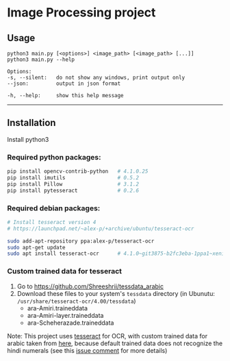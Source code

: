 # Image Processing project

## Usage

```
python3 main.py [<options>] <image_path> [<image_path> [...]]
python3 main.py --help

Options:
-s, --silent:   do not show any windows, print output only
--json:         output in json format

-h, --help:     show this help message
```

---

## Installation

Install python3

### Required python packages:
``` sh
pip install opencv-contrib-python   # 4.1.0.25
pip install imutils                 # 0.5.2
pip install Pillow                  # 3.1.2
pip install pytesseract             # 0.2.6
```

### Required debian packages:
``` sh
# Install tesseract version 4
# https://launchpad.net/~alex-p/+archive/ubuntu/tesseract-ocr

sudo add-apt-repository ppa:alex-p/tesseract-ocr
sudo apt-get update
sudo apt install tesseract-ocr      # 4.1.0~git3875-b2fc3eba-1ppa1~xenial1
```

### Custom trained data for tesseract

1. Go to https://github.com/Shreeshrii/tessdata_arabic
1. Download these files to your system's `tessdata` directory (in Ubunutu: `/usr/share/tesseract-ocr/4.00/tessdata`)
    - ara-Amiri.traineddata
    - ara-Amiri-layer.traineddata
    - ara-Scheherazade.traineddata

Note: This project uses [tesseract](https://github.com/tesseract-ocr/tesseract) for OCR, with custom trained data for arabic taken from [here](https://github.com/Shreeshrii/tessdata_arabic), because default trained data does not recognize the hindi numerals (see this [issue comment](https://github.com/tesseract-ocr/tesseract/issues/2263#issuecomment-466675793) for more details)